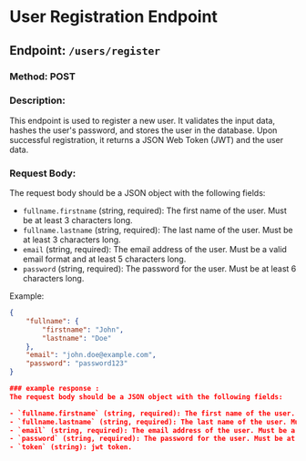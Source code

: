 # User Registration Endpoint

## Endpoint: `/users/register`

### Method: POST

### Description:
This endpoint is used to register a new user. It validates the input data, hashes the user's password, and stores the user in the database. Upon successful registration, it returns a JSON Web Token (JWT) and the user data.

### Request Body:
The request body should be a JSON object with the following fields:

- `fullname.firstname` (string, required): The first name of the user. Must be at least 3 characters long.
- `fullname.lastname` (string, required): The last name of the user. Must be at least 3 characters long.
- `email` (string, required): The email address of the user. Must be a valid email format and at least 5 characters long.
- `password` (string, required): The password for the user. Must be at least 6 characters long.

Example:
```json
{
    "fullname": {
        "firstname": "John",
        "lastname": "Doe"
    },
    "email": "john.doe@example.com",
    "password": "password123"
}

### example response :
The request body should be a JSON object with the following fields:

- `fullname.firstname` (string, required): The first name of the user. Must be at least 3 characters long.
- `fullname.lastname` (string, required): The last name of the user. Must be at least 3 characters long.
- `email` (string, required): The email address of the user. Must be a valid email format and at least 5 characters long.
- `password` (string, required): The password for the user. Must be at least 6 characters long.
- `token` (string): jwt token.